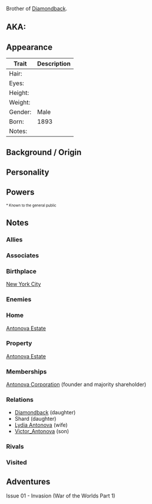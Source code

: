 <!--
type: non-player-character
created-by:
-->
Brother of [Diamondback](player_characters/Diamondback.md).

## AKA:

## Appearance
Trait | Description
-- | --
Hair: | 
Eyes: | 
Height: |
Weight: |
Gender: | Male
Born: | 1893
Notes: |

## Background / Origin

## Personality

## Powers

<sub><sup> * Known to the general public</sup></sub>

## Notes

### Allies

### Associates

### Birthplace
[New York City](locations/New_York_City.md)

### Enemies

### Home
[Antonova Estate](locations/Antonova_Estate.md)

### Property
[Antonova Estate](locations/Antonova_Estate.md)

### Memberships
[Antonova Corporation](organizations/Antonova_Corporation.md) (founder and majority shareholder)

### Relations
- [Diamondback](player_characters/Diamondback.md) (daughter)
- Shard (daughter)
- [Lydia Antonova](npcs/Lydia_Antonova.md) (wife)
- [Victor_Antonova](npcs/Victor_Antonova.md) (son)

### Rivals

### Visited

## Adventures
Issue 01 - Invasion (War of the Worlds Part 1)


<!-- GM Notes
[Hero Designer File](<>)
[pdf](<>)
-->